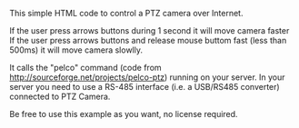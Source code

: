 This simple HTML code to control a PTZ camera over Internet.

If the user press arrows buttons during 1 second it will move camera faster
If the user press arrows buttons and release mouse buttom fast (less than 500ms) it will move camera slowlly.

It calls the "pelco" command (code from http://sourceforge.net/projects/pelco-ptz) running on your server.
In your server you need to use a RS-485 interface (i.e. a USB/RS485 converter) connected to PTZ Camera.

Be free to use this example as you want, no license required.
